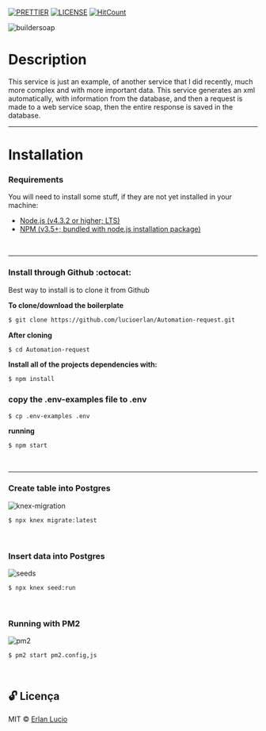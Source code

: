 [![PRETTIER](https://img.shields.io/badge/code_style-prettier-ff69b4.svg?style=flat-square)](https://gitter.im/jlongster/prettie)
[![LICENSE](https://img.shields.io/github/license/arshadkazmi42/awesome-github-init.svg)](https://github.com/arshadkazmi42/awesome-github-init/LICENSE)
[![HitCount](http://hits.dwyl.com/lucioerlan/Automation-request.svg)](http://hits.dwyl.com/lucioerlan/Automation-request)

![buildersoap](https://user-images.githubusercontent.com/67064886/89115436-96308d00-d45e-11ea-9f3e-23cc2a67e200.gif)
<br>


# Description 

This service is just an example, of another service that I did recently, much more complex and with more important data. This service generates an xml automatically, with information from the database, and then a request is made to a web service soap, then the entire response is saved in the database.
<br>



---

# Installation

### Requirements

You will need to install some stuff, if they are not yet installed in your machine:

* [Node.js (v4.3.2 or higher; LTS)](http://nodejs.org)
* [NPM (v3.5+; bundled with node.js installation package)](https://docs.npmjs.com/getting-started/installing-node#updating-npm)
<br>

---

### Install through Github :octocat:

Best way to install is to clone it from Github
<br>

**To clone/download the boilerplate**

```bash
$ git clone https://github.com/lucioerlan/Automation-request.git
```

**After cloning**

```bash
$ cd Automation-request
```

**Install all of the projects dependencies with:**

```bash
$ npm install

```


### copy the .env-examples file to .env

```
$ cp .env-examples .env
```

**running**

```bash
$ npm start

```
<br>

---

### Create table into Postgres
![knex-migration](https://user-images.githubusercontent.com/67064886/89115889-efe78600-d463-11ea-9c2d-c53fdb18b528.png)
```sh
$ npx knex migrate:latest
```
<br>



### Insert data into Postgres
![seeds](https://user-images.githubusercontent.com/67064886/89115891-f118b300-d463-11ea-8666-13605e7e3bc7.png)
```sh
$ npx knex seed:run
```
<br>




### Running with PM2

![pm2](https://user-images.githubusercontent.com/67064886/89115890-f0801c80-d463-11ea-9e59-320df400d6d5.png)

```
$ pm2 start pm2.config,js
```
<br>

## 🔓 Licença 
MIT © [Erlan Lucio](https://www.linkedin.com/in/erlanlucio/)



